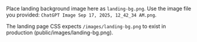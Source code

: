 Place landing background image here as `landing-bg.png`. Use the image file you provided: `ChatGPT Image Sep 17, 2025, 12_42_34 AM.png`.

The landing page CSS expects `/images/landing-bg.png` to exist in production (public/images/landing-bg.png).
